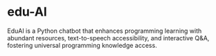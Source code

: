 # edu-AI
EduAI is a Python chatbot that enhances programming learning with abundant resources, text-to-speech accessibility, and interactive Q&amp;A, fostering universal programming knowledge access.
